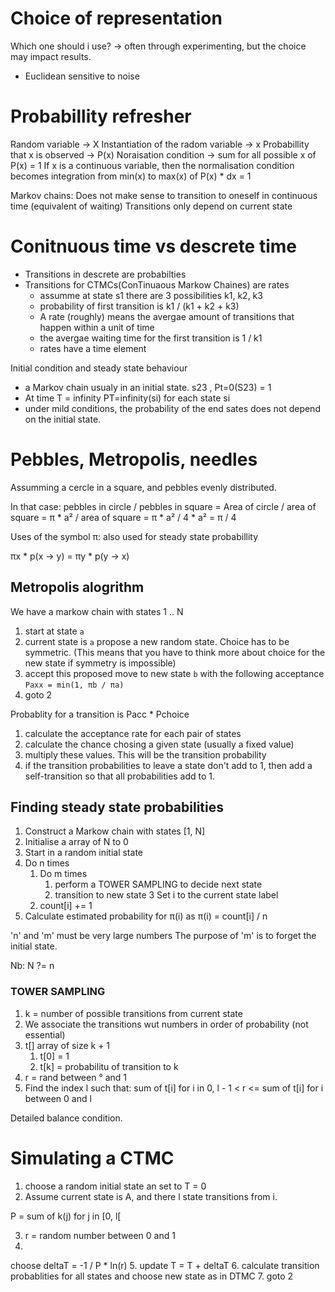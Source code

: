 # Choice of representation

Which one should i use?
-> often through experimenting, but the choice may impact results.

- Euclidean sensitive to noise

# Probabillity refresher

Random variable -> X
Instantiation of the radom variable -> x
Probabillity that x is observed -> P(x)
Noraisation condition -> sum for all possible x of P(x) = 1
If x is a continuous variable, then the normalisation condition becomes integration from min(x) to max(x) of P(x) * dx = 1

Markov chains:
Does not make sense to transition to oneself in continuous time (equivalent of waiting)
Transitions only depend on current state

# Conitnuous time vs descrete time

- Transitions in descrete are probabilties
- Transitions for CTMCs(ConTinuaous Markow Chaines) are rates
  - assumme at state s1 there are 3 possibilities k1, k2, k3
  - probability of first transition is k1 / (k1 + k2 + k3)
  - A rate (roughly) means the avergae amount of transitions that happen within a unit of time
  - the avergae waiting time for the first transition is 1 / k1
  - rates have a time element

Initial condition and steady state behaviour
- a Markov chain usualy in an initial state. s23 , Pt=0(S23) = 1
- At time T = infinity PT=infinity(si) for each state si
- under mild conditions, the probability of the end sates does not depend on the initial state.

# Pebbles, Metropolis, needles

Assumming a cercle in a square, and pebbles evenly distributed.

In that case:
pebbles in circle / pebbles in square
= Area of circle / area of square
= π * a² / area of square
= π * a² / 4 * a²
= π / 4

Uses of the symbol π: also used for steady state probabillity

πx * p(x -> y) = πy * p(y -> x)

## Metropolis alogrithm

We have a markow chain with states 1 .. N

1. start at state `a`
2. current state is `a` propose a new random state. Choice has to be symmetric. (This means that you have to think more about choice for the new state if symmetry is impossible)
3. accept this proposed move to new state `b` with the following acceptance `Paxx = min(1, πb / πa)`
4. goto 2

Probablity for a transition is Pacc * Pchoice

1. calculate the acceptance rate for each pair of states
2. calculate the chance chosing a given state (usually a fixed value)
3. multiply  these values. This will be the transition probability
4. if the transition probabilities to leave a state don't add to 1, then add a self-transition so that all probabilities add to 1.

## Finding steady state probabilities

1. Construct a Markow chain with states [1, N] 
2. Initialise a array of N to 0
3. Start in a random initial state
4. Do n times
   1. Do m times
      1. perform a TOWER SAMPLING to decide next state
      2. transition to new state
      3 Set i to the current state label
   2. count[i] += 1
5. Calculate estimated probability for π(i) as
π(i) = count[i] / n

'n' and 'm' must be very large numbers
The purpose of 'm' is to forget the initial state.

Nb: N ?= n

### TOWER SAMPLING

1. k = number of possible transitions from current state
2. We associate the transitions wut numbers in order of probability (not essential)
3. t[] array of size k + 1
   1. t[0] = 1
   2. t[k] = probabilitu of transition to k
4. r = rand between ° and 1
5. Find the index l such that:
   sum of t[i] for i in 0, l - 1 < r <= sum of t[i] for i between 0 and l


Detailed balance condition.

# Simulating a CTMC

1. choose a random initial state an set to T = 0
2. Assume current state is A, and there l state transitions from i.

P = sum of k(j) for j in [0, l[

3. r = random number between 0 and 1
4.

choose  deltaT = -1 / P * ln(r)
5. update T = T + deltaT
6. calculate transition probablities for all states and choose new state as in DTMC
7. goto 2
